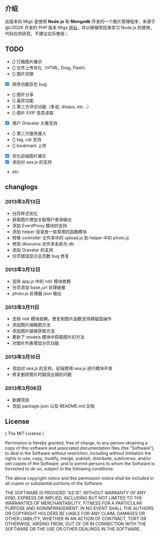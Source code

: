 ## 介绍

此版本的 Migs 是使用 **Node.js** 和 **Mongodb** 开发的一个图片管理程序，来源于 @LOO2K 开发的 PHP 版本 Migs [地址](http://loo2k.com/blog/sae-migs/)，并以移植项目来学习 Node.js 的使用，代码仅供研究，不建议实际使用；

## TODO

- [] 灯箱图片展示
- [] 文件上传优化（HTML, Drag, Flash）
- [] 图片切换
- [x] 排序功能存在 bug
- [] 图片分享
- [] 喜欢功能
- [] 第三方评论功能（多说, disqus, etc...）
- [] 图片 EXIF 信息读取
- [x] 用户 Gravatar 头像支持
- [] 第三方服务接入
- [] tag, cat 支持
- [] bookmark 上传
- [x] 优化前端图片展示
- [x] 添加对 sea.js 的支持
- etc

## changlogs

### 2013年3月13日

 - 分页样式优化
 - 获取图片增加关联用户查询输出
 - 添加 EventProxy 模块的支持
 - 添加 helper 目录放一些常用的函数模块
 - 转移 controller 文件夹中的 upload.js 到 helper 中的 photo.js
 - 修改 dbsource 文件夹名称为 db
 - 添加 Gravatar 的支持
 - 分页错误显示总页数 bug 修复

### 2013年3月12日

 - 去除 app.js 中的 ndir 模块依赖
 - 分页添加 base_url 处理链接
 - photo.js 处理器 json 输出

### 2013年3月11日

 - 去除 nidr 模块依赖，使复制图片函数支持跨磁盘操作
 - 添加图片缩略图方法
 - 添加图片链接获取方法
 - 更新了 models 模块中获取图片的方法
 - 对图片列表增加分页功能

### 2013年3月10日

 - 添加对 sea.js 的支持，前端使用 sea.js 进行模块开发
 - 修复删除图片时路径出错的问题

### 2013年3月06日

 - 新建项目
 - 添加 package.json 以及 README.md 文档

## License

( The MIT License )

Permission is hereby granted, free of charge, to any person obtaining
a copy of this software and associated documentation files (the
"Software"), to deal in the Software without restriction, including
without limitation the rights to use, copy, modify, merge, publish,
distribute, sublicense, and/or sell copies of the Software, and to
permit persons to whom the Software is furnished to do so, subject to
the following conditions:

The above copyright notice and this permission notice shall be
included in all copies or substantial portions of the Software.

THE SOFTWARE IS PROVIDED "AS IS", WITHOUT WARRANTY OF ANY KIND,
EXPRESS OR IMPLIED, INCLUDING BUT NOT LIMITED TO THE WARRANTIES OF
MERCHANTABILITY, FITNESS FOR A PARTICULAR PURPOSE AND
NONINFRINGEMENT. IN NO EVENT SHALL THE AUTHORS OR COPYRIGHT HOLDERS BE
LIABLE FOR ANY CLAIM, DAMAGES OR OTHER LIABILITY, WHETHER IN AN ACTION
OF CONTRACT, TORT OR OTHERWISE, ARISING FROM, OUT OF OR IN CONNECTION
WITH THE SOFTWARE OR THE USE OR OTHER DEALINGS IN THE SOFTWARE.